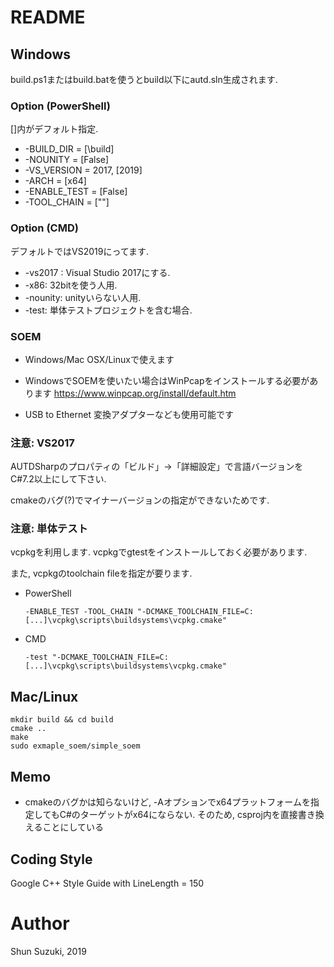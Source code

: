 # README #

## Windows ##

build.ps1またはbuild.batを使うとbuild以下にautd.sln生成されます.

### Option (PowerShell) ###

[]内がデフォルト指定.

* -BUILD_DIR = [\build]
* -NOUNITY = [False]
* -VS_VERSION = 2017, [2019]
* -ARCH = [x64]
* -ENABLE_TEST = [False]
* -TOOL_CHAIN = [""]

### Option (CMD) ###

デフォルトではVS2019にってます.

* -vs2017 : Visual Studio 2017にする.
* -x86: 32bitを使う人用.
* -nounity: unityいらない人用.
* -test: 単体テストプロジェクトを含む場合.

### SOEM ###

* Windows/Mac OSX/Linuxで使えます

* WindowsでSOEMを使いたい場合はWinPcapをインストールする必要があります https://www.winpcap.org/install/default.htm

* USB to Ethernet 変換アダプターなども使用可能です

### 注意: VS2017 ###

AUTDSharpのプロパティの「ビルド」→「詳細設定」で言語バージョンをC#7.2以上にして下さい.

cmakeのバグ(?)でマイナーバージョンの指定ができないためです.

### 注意: 単体テスト ###

vcpkgを利用します.
vcpkgでgtestをインストールしておく必要があります.

また, vcpkgのtoolchain fileを指定が要ります.

* PowerShell
    ```
    -ENABLE_TEST -TOOL_CHAIN "-DCMAKE_TOOLCHAIN_FILE=C:[...]\vcpkg\scripts\buildsystems\vcpkg.cmake"
    ```

* CMD
    ```
    -test "-DCMAKE_TOOLCHAIN_FILE=C:[...]\vcpkg\scripts\buildsystems\vcpkg.cmake"
    ```

## Mac/Linux ##

```
mkdir build && cd build
cmake ..
make
sudo exmaple_soem/simple_soem
```

## Memo ##
* cmakeのバグかは知らないけど, -Aオプションでx64プラットフォームを指定してもC#のターゲットがx64にならない.
そのため, csproj内を直接書き換えることにしている

## Coding Style ##

Google C++ Style Guide with LineLength = 150

# Author #

Shun Suzuki, 2019